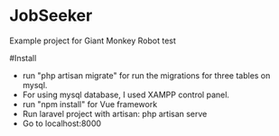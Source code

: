 # JobSeeker
Example project for Giant Monkey Robot test

#Install 
- run "php artisan migrate" for run the migrations for three tables on mysql.
- For using mysql database, I used XAMPP control panel.
- run "npm install" for Vue framework
- Run laravel project with artisan: php artisan serve
- Go to localhost:8000
